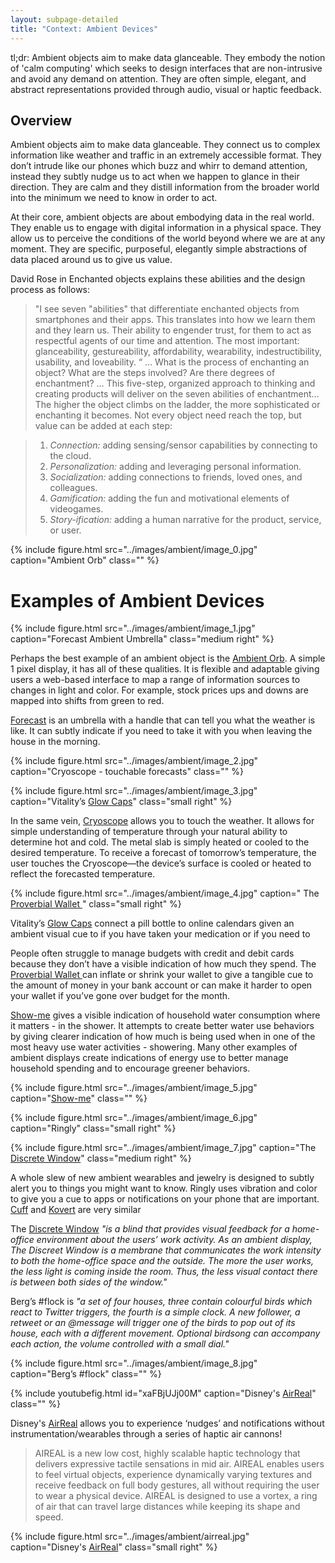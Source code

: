 ```yaml
---
layout: subpage-detailed
title: "Context: Ambient Devices"
--- 
```


<p class="message">
tl;dr: Ambient objects aim to make data glanceable. They embody the notion of 'calm computing' which seeks to design interfaces that are non-intrusive and avoid any demand on attention. They are often simple, elegant, and abstract representations provided through audio, visual or haptic feedback.
</p>

## Overview

Ambient objects aim to make data glanceable. They connect us to complex information like weather and traffic in an extremely accessible format. They don’t intrude like our phones which buzz and whirr to demand attention, instead they subtly nudge us to act when we happen to glance in their direction. They are calm and they distill information from the broader world into the minimum we need to know in order to act. 

At their core, ambient objects are about embodying data in the real world. They enable us to engage with digital information in a physical space. They allow us to perceive the conditions of the world beyond where we are at any moment. They are specific, purposeful, elegantly simple abstractions of data placed around us to give us value.

David Rose in Enchanted objects explains these abilities and the design process as follows:	

> "I see seven "abilities" that differentiate enchanted objects from smartphones and their apps. This translates into how we learn them and they learn us. Their ability to engender trust, for them to act as respectful agents of our time and attention. The most important: glanceability, gestureability, affordability, wearability, indestructibility, usability, and loveability. “
> … 
> What is the process of enchanting an object? What are the steps involved? Are there degrees of enchantment? … This five-step, organized approach to thinking and creating products will deliver on the seven abilities of enchantment… The higher the object climbs on the ladder, the more sophisticated or enchanting it becomes. Not every object need reach the top, but value can be added at each step:			
	
> 1. *Connection:* adding sensing/sensor capabilities by connecting to the cloud.
> 2. *Personalization:* adding and leveraging personal information.
> 3. *Socialization:* adding connections to friends, loved ones, and colleagues.
> 4. *Gamification:* adding the fun and motivational elements of videogames.
> 5. *Story-ification:* adding a human narrative for the product, service, or user. 	

{% include figure.html src="../images/ambient/image_0.jpg" caption="Ambient Orb" class="" %}

# Examples of Ambient Devices 

{% include figure.html src="../images/ambient/image_1.jpg" caption="Forecast Ambient Umbrella" class="medium right" %}

Perhaps the best example of an ambient object is the [Ambient Orb](http://www.ambientdevices.com/about/consumer-devices). A simple 1 pixel display, it has all of these qualities. It is flexible and adaptable giving users a web-based interface to map a range of information sources to changes in light and color. For example, stock prices ups and downs are mapped into shifts from green to red. 

[Forecast](http://www.materious.com/#/projects/forecast/) is an umbrella with a handle that can tell you what the weather is like. It can subtly indicate if you need to take it with you when leaving the house in the morning. 

{% include figure.html src="../images/ambient/image_2.jpg" caption="Cryoscope - touchable forecasts" class="" %}

{% include figure.html src="../images/ambient/image_3.jpg" caption="Vitality’s [Glow Caps](http://www.vitality.net/glowcaps.html)" class="small right" %}

In the same vein, [Cryoscope](http://robb.cc/Cryoscope) allows you to touch the weather. It allows for simple understanding of temperature through your natural ability to determine hot and cold. The metal slab is simply heated or cooled to the desired temperature. To receive a forecast of tomorrow’s temperature, the user touches the Cryoscope—the device’s surface is cooled or heated to reflect the forecasted temperature. 

{% include figure.html src="../images/ambient/image_4.jpg" caption=" The[ Proverbial Wallet ](http://eco.media.mit.edu/static/proverbialwallets/index.html)" class="small right" %}

Vitality’s [Glow Caps](http://www.vitality.net/glowcaps.html) connect a pill bottle to online calendars given an ambient visual cue to if you have taken your medication or if you need to

People often struggle to manage budgets with credit and debit cards because they don’t have a visible indication of how much they spend.  The[ Proverbial Wallet ](http://eco.media.mit.edu/static/proverbialwallets/index.html) can inflate or shrink your wallet to give a tangible cue to the amount of money in your bank account or can make it harder to open your wallet if you’ve gone over budget for the month. 

[Show-me](http://dl.acm.org/citation.cfm?id=1541984) gives a visible indication of household water consumption where it matters - in the shower. It attempts to create better water use behaviors by giving clearer indication of how much is being used when in one of the most heavy use water activities - showering. Many other examples of ambient displays create indications of energy use to better manage household spending and to encourage greener behaviors. 

{% include figure.html src="../images/ambient/image_5.jpg" caption="[Show-me](http://dl.acm.org/citation.cfm?id=1541984)" class="" %}

{% include figure.html src="../images/ambient/image_6.jpg" caption="Ringly" class="small right" %}

{% include figure.html src="../images/ambient/image_7.jpg" caption="The [Discrete Window](http://ishback.com/work/discreet-window/discreet-window.html)" class="medium right" %}

A whole slew of new ambient wearables and jewelry is designed to subtly alert you to things you might want to know. Ringly uses vibration and color to give you a cue to apps or notifications on your phone that are important. [Cuff](https://cuff.io) and [Kovert](http://www.kovertdesigns.com/product/) are very similar

The [Discrete Window](http://ishback.com/work/discreet-window/discreet-window.html) *"is a blind that provides visual feedback for a home-office environment about the users’ work activity. As an ambient display, The Discreet Window is a membrane that communicates the work intensity to both the home-office space and the outside. The more the user works, the less light is coming inside the room. Thus, the less visual contact there is between both sides of the window."*

Berg’s #flock is *"a set of four houses, three contain colourful birds which react to Twitter triggers, the fourth is a simple clock. A new follower, a retweet or an @message will trigger one of the birds to pop out of its house, each with a different movement. Optional birdsong can accompany each action, the volume controlled with a small dial."*

{% include figure.html src="../images/ambient/image_8.jpg" caption="Berg’s #flock" class="" %}

{% include youtubefig.html id="xaFBjUJj00M" caption="Disney's [AirReal](https://www.disneyresearch.com/project/aireal/)" class="" %}


Disney's [AirReal](https://www.disneyresearch.com/project/aireal/) allows you to experience ‘nudges’ and notifications without instrumentation/wearables through a series of haptic air cannons!

> AIREAL is a new low cost, highly scalable haptic technology that delivers expressive tactile sensations in mid air. AIREAL enables users to feel virtual objects, experience dynamically varying textures and receive feedback on full body gestures, all without requiring the user to wear a physical device. AIREAL is designed to use a vortex, a ring of air that can travel large distances while keeping its shape and speed.

{% include figure.html src="../images/ambient/airreal.jpg" caption="Disney's [AirReal](https://www.disneyresearch.com/project/aireal/)" class="small right" %}

